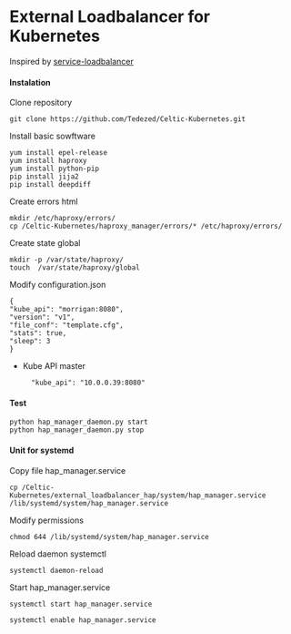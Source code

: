 External Loadbalancer for Kubernetes
====================================

Inspired by [service-loadbalancer](https://github.com/kubernetes/contrib/tree/master/service-loadbalancer)

#### Instalation

Clone repository

	git clone https://github.com/Tedezed/Celtic-Kubernetes.git

Install basic sowftware

	yum install epel-release
	yum install haproxy
	yum install python-pip
	pip install jija2
	pip install deepdiff

Create errors html

	mkdir /etc/haproxy/errors/
	cp /Celtic-Kubernetes/haproxy_manager/errors/* /etc/haproxy/errors/

Create state global

	mkdir -p /var/state/haproxy/
	touch  /var/state/haproxy/global

Modify configuration.json
	
	{
	"kube_api": "morrigan:8080",
	"version": "v1",
	"file_conf": "template.cfg",
	"stats": true,
	"sleep": 3
	}

* Kube API master
	
		"kube_api": "10.0.0.39:8080"

#### Test

	python hap_manager_daemon.py start
	python hap_manager_daemon.py stop

#### Unit for systemd

Copy file hap_manager.service

	cp /Celtic-Kubernetes/external_loadbalancer_hap/system/hap_manager.service /lib/systemd/system/hap_manager.service

Modify permissions

	chmod 644 /lib/systemd/system/hap_manager.service

Reload daemon systemctl

	systemctl daemon-reload

Start hap_manager.service

	systemctl start hap_manager.service

	systemctl enable hap_manager.service